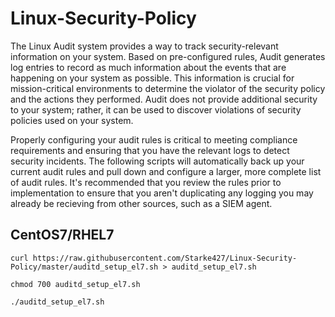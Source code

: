 # Linux-Security-Policy

The Linux Audit system provides a way to track security-relevant information on your system. Based on pre-configured rules, Audit generates log entries to record as much information about the events that are happening on your system as possible. This information is crucial for mission-critical environments to determine the violator of the security policy and the actions they performed. Audit does not provide additional security to your system; rather, it can be used to discover violations of security policies used on your system.

Properly configuring your audit rules is critical to meeting compliance requirements and ensuring that you have the relevant logs to detect security incidents. The following scripts will automatically back up your current audit rules and pull down and configure a larger, more complete list of audit rules. It's recommended that you review the rules prior to implementation to ensure that you aren't duplicating any logging you may already be recieving from other sources, such as a SIEM agent.

## CentOS7/RHEL7

```
curl https://raw.githubusercontent.com/Starke427/Linux-Security-Policy/master/auditd_setup_el7.sh > auditd_setup_el7.sh

chmod 700 auditd_setup_el7.sh
```
```
./auditd_setup_el7.sh
```
